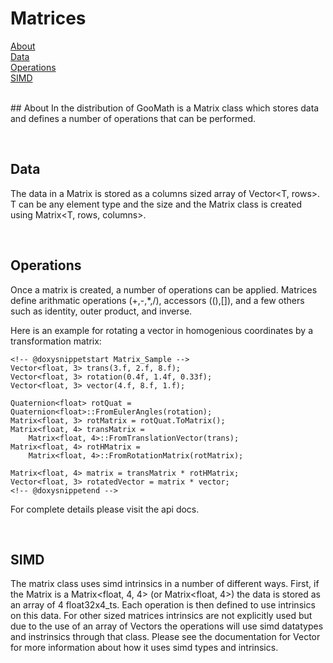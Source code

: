 # Matrices

[About](#about)<br/>
[Data](#data)<br/>
[Operations](#op)<br/>
[SIMD](#simd)<br/>
<br/>

<a name="about">
## About
In the distribution of GooMath is a Matrix class which stores data and
defines a number of operations that can be performed.

<a name="data"></a><br/>
## Data

The data in a Matrix is stored as a columns sized array of Vector<T, rows>.
T can be any element type and the size and the Matrix class is created using
Matrix<T, rows, columns>.

<a name="op"></a><br/>
## Operations

Once a matrix is created, a number of operations can be applied. Matrices
define arithmatic operations (+,-,*,/), accessors ((),[]), and a few others
such as identity, outer product, and inverse.

Here is an example for rotating a vector in homogenious coordinates by
a transformation matrix:

    <!-- @doxysnippetstart Matrix_Sample -->
    Vector<float, 3> trans(3.f, 2.f, 8.f);
    Vector<float, 3> rotation(0.4f, 1.4f, 0.33f);
    Vector<float, 3> vector(4.f, 8.f, 1.f);

    Quaternion<float> rotQuat = Quaternion<float>::FromEulerAngles(rotation);
    Matrix<float, 3> rotMatrix = rotQuat.ToMatrix();
    Matrix<float, 4> transMatrix =
        Matrix<float, 4>::FromTranslationVector(trans);
    Matrix<float, 4> rotHMatrix =
        Matrix<float, 4>::FromRotationMatrix(rotMatrix);

    Matrix<float, 4> matrix = transMatrix * rotHMatrix;
    Vector<float, 3> rotatedVector = matrix * vector;
    <!-- @doxysnippetend -->

For complete details please visit the api docs.

<a name="simd"></a><br/>
## SIMD

The matrix class uses simd intrinsics in a number of different ways. First,
if the Matrix is a Matrix<float, 4, 4> (or Matrix<float, 4>) the data is stored
as an array of 4 float32x4_ts. Each operation is then defined to use intrinsics
on this data. For other sized matrices intrinsics are not explicitly used
but due to the use of an array of Vectors the operations will use simd
datatypes and instrinsics through that class. Please see the documentation for
Vector for more information about how it uses simd types and intrinsics.
